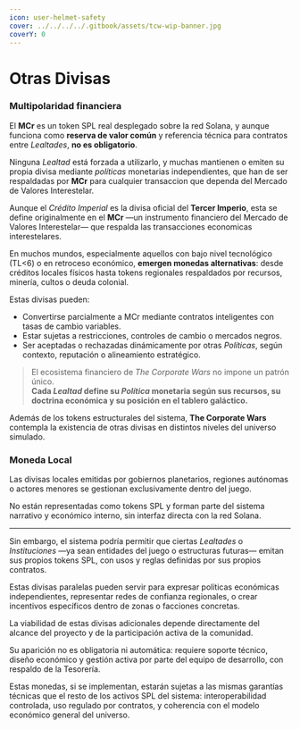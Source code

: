 ```yaml
---
icon: user-helmet-safety
cover: ../../../../.gitbook/assets/tcw-wip-banner.jpg
coverY: 0
---
```


# Otras Divisas


### Multipolaridad financiera

El **MCr** es un token SPL real desplegado sobre la red Solana, y aunque funciona como **reserva de valor común** y referencia técnica para contratos entre _Lealtades_, **no es obligatorio**.

Ninguna _Lealtad_ está forzada a utilizarlo, y muchas mantienen o emiten su propia divisa mediante _políticas_ monetarias independientes, que han de ser respaldadas por **MCr** para cualquier transaccion que dependa del Mercado de Valores Interestelar.

Aunque el _Crédito Imperial_ es la divisa oficial del **Tercer Imperio**, esta se define originalmente en el **MCr** —un instrumento financiero del Mercado de Valores Interestelar— que respalda las transacciones economicas interestelares.

En muchos mundos, especialmente aquellos con bajo nivel tecnológico (TL<6) o en retroceso económico, **emergen monedas alternativas**: desde créditos locales físicos hasta tokens regionales respaldados por recursos, minería, cultos o deuda colonial.

Estas divisas pueden:

* Convertirse parcialmente a MCr mediante contratos inteligentes con tasas de cambio variables.
* Estar sujetas a restricciones, controles de cambio o mercados negros.
* Ser aceptadas o rechazadas dinámicamente por otras _Políticas_, según contexto, reputación o alineamiento estratégico.

> El ecosistema financiero de _The Corporate Wars_ no impone un patrón único.\
> **Cada _Lealtad_ define su _Política_ monetaria según sus recursos, su doctrina económica y su posición en el tablero galáctico.**




Además de los tokens estructurales del sistema, **The Corporate Wars** contempla la existencia de otras divisas en distintos niveles del universo simulado.

### Moneda Local

Las divisas locales emitidas por gobiernos planetarios, regiones autónomas o actores menores se gestionan exclusivamente dentro del juego.

No están representadas como tokens SPL y forman parte del sistema narrativo y económico interno, sin interfaz directa con la red Solana.

***

Sin embargo, el sistema podría permitir que ciertas _Lealtades_ o _Instituciones_ —ya sean entidades del juego o estructuras futuras— emitan sus propios tokens SPL, con usos y reglas definidas por sus propios contratos.

Estas divisas paralelas pueden servir para expresar políticas económicas independientes, representar redes de confianza regionales, o crear incentivos específicos dentro de zonas o facciones concretas.

La viabilidad de estas divisas adicionales depende directamente del alcance del proyecto y de la participación activa de la comunidad.

Su aparición no es obligatoria ni automática: requiere soporte técnico, diseño económico y gestión activa por parte del equipo de desarrollo, con respaldo de la Tesorería.

Estas monedas, si se implementan, estarán sujetas a las mismas garantías técnicas que el resto de los activos SPL del sistema: interoperabilidad controlada, uso regulado por contratos, y coherencia con el modelo económico general del universo.
